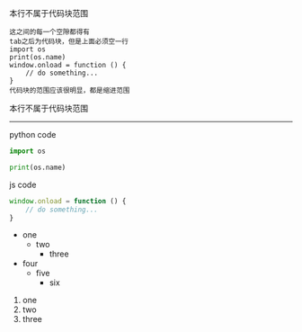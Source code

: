 本行不属于代码块范围

	这之间的每一个空隙都得有
	tab之后为代码块，但是上面必须空一行
	import os
	print(os.name)
	window.onload = function () {
		// do something...
	}
	代码块的范围应该很明显，都是缩进范围
本行不属于代码块范围

---

python code
```python
import os

print(os.name)
```

js code
```js
window.onload = function () {
    // do something...
}
```


- one
    + two
        * three
- four
    + five
        * six

1. one
2. two
3. three 